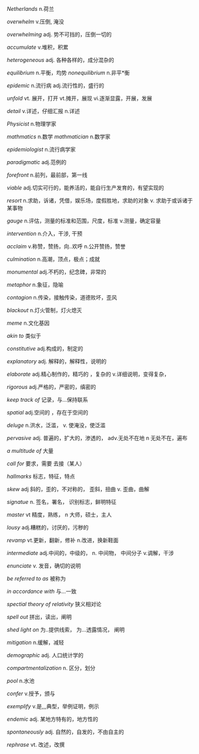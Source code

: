 *Netherlands*	n.荷兰

*overwhelm*	v.压倒, 淹没  

*overwhelming*	adj. 势不可挡的，压倒一切的

*accumulate*	v.堆积，积累

*heterogeneous*	adj. 各种各样的，成分混杂的

*equilibrium*	n.平衡，均势  	*nonequilibrium*	n.非平*衡

*epidemic* 	n.流行病 	adj.流行性的，盛行的

*unfold*	vt. 展开，打开	vt.摊开，展现	vi.逐渐显露，开展，发展

*detail* 	v.详述，仔细汇报 	n.详述

*Physicist*  	n.物理学家

*mathmatics* 	n.数学 	*mathmatician*	n.数学家

*epidemiologist* 	n.流行病学家	

*paradigmatic*		adj.范例的

*forefront* 	n.前列，最前部，第一线

*viable* 	adj.切实可行的，能养活的，能自行生产发育的，有望实现的

*resort* 	n.求助，诉诸，凭借，娱乐场，度假胜地，求助的对象  v. 求助于或诉诸于某事物

*gauge*	n.评估，测量的标准和范围，尺度，标准  v.测量，确定容量

*intervention* 	n.介入，干涉, 干预

*acclaim*	v.称赞，赞扬，向..欢呼		n.公开赞扬，赞誉

*culmination*  n.高潮，顶点，极点；成就

*monumental* 	adj.不朽的，纪念碑，非常的

*metaphor*	n.象征，隐喻

*contagion*	n.传染，接触传染，道德败坏，歪风

*blackout*		n.灯火管制，灯火熄灭

*meme*	n.文化基因

*akin to* 	类似于

*constitutive*     adj.构成的，制定的

*explanatory*	adj. 解释的，解释性，说明的

*elaborate*	adj.精心制作的，精巧的 ，复杂的	v.详细说明，变得复杂，

*rigorous*		adj.严格的，严密的，缜密的

*keep track of*	记录，与...保持联系

*spatial*	adj.空间的 ，存在于空间的

*deluge*	n.洪水，泛滥，	v. 使淹没，使泛滥

*pervasive*	adj. 普遍的，扩大的，渗透的，	adv.无处不在地 	n 无处不在，遍布

*a multitude of*  	大量

*call for*	要求，需要 去接（某人）

*hallmarks*	标志，特征，特点

*skew* 	adj 斜的，歪的，不对称的， 歪斜，扭曲	v. 歪曲，曲解

*signatue*		n.	签名，署名， 识别标志，鲜明特征

*master*	vt 精度，熟练，	n 大师，硕士，主人

*lousy*  	adj.糟糕的，讨厌的，污秽的

*revamp*	 vt.更新，翻新，修补	n.改进，换新鞋面

*intermediate*	adj.中间的，中级的，	n. 中间物， 中间分子	v.调解，干涉

*enunciate*	v. 发音，确切的说明

*be referred to as*  被称为

*in accordance with*	与...一致

*spectial theory of relativity*	狭义相对论

*spell out*  拼出，读出，阐明

*shed light on*	为..提供线索， 为...透露情况， 阐明

*mitigation*   n.缓解，减轻

*demographic*		adj. 人口统计学的

*compartmentalization*	 n.	区分，划分

*pool*  n.水池

*confer*  v.授予，颁与

*exemplify* 	 v.是,,,典型，举例证明，例示

*endemic*		adj. 某地方特有的，地方性的

*spontaneously*	adj. 自然的，自发的，不由自主的

*rephrase*		vt. 改述，改撰

​                                                                                                                                                                                                                                                                                                                                                                                                                                                                                                                                                                                                                                                                                                                                                                                                                                                                                                                                                                                                                                                                                                                                                                                                                                                                                                                                                                                                                                                                                                                                                                                                                                                                                                                                                                                                                                                                                                                                                                                                                                                                                                                                                                                                                                                                                                                                                                                                                                                                                                                                                                                                                                                                                                                                                                                                                                                                                                                                                                                                                                                                                                                                                                                    